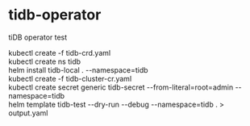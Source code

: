 # tidb-operator
tiDB operator test

kubectl create -f tidb-crd.yaml \
kubectl create ns tidb \
helm install tidb-local . --namespace=tidb \
kubectl create -f tidb-cluster-cr.yaml \
kubectl create secret generic tidb-secret --from-literal=root=admin --namespace=tidb \
helm template tidb-test --dry-run --debug --namespace=tidb . > output.yaml